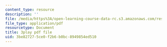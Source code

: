 ```yaml
---
content_type: resource
description: ''
file: /media/https%3A/open-learning-course-data-rc.s3.amazonaws.com/res-10-s95-physics-of-covid-19-transmission-fall-2020/3be827275ce0f2b6b0bc8949854ed510_F0sz463hx3U.pdf
file_type: application/pdf
resourcetype: Document
title: 3play pdf file
uid: 3be82727-5ce0-f2b6-b0bc-8949854ed510
---
```

